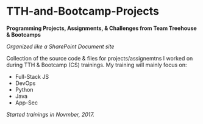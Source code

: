 # TTH-and-Bootcamp-Projects
**Programming Projects, Assignments, &amp; Challenges from Team Treehouse &amp; Bootcamps**

*Organized like a SharePoint Document site* 

Collection of the source code & files for projects/assignemtns I worked on during TTH & Bootcamp (CS) trainings.
My training will mainly focus on:
- Full-Stack JS
- DevOps
- Python
- Java
- App-Sec

*Started trainings in Novmber, 2017.* 
